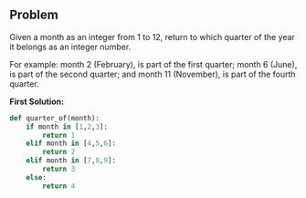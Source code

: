## Problem

Given a month as an integer from 1 to 12, return to which quarter of the year it belongs as an integer number.

For example: month 2 (February), is part of the first quarter; month 6 (June), is part of the second quarter; and month 11 (November), is part of the fourth quarter.

**First Solution:**

```python
def quarter_of(month):
    if month in [1,2,3]:
        return 1
    elif month in [4,5,6]:
        return 2
    elif month in [7,8,9]:
        return 3
    else:
        return 4
```
